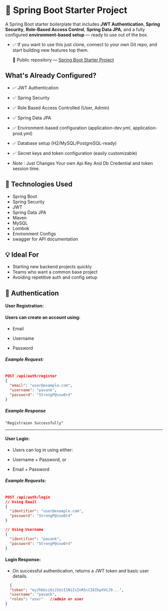 # 🚀 Spring Boot Starter Project

A Spring Boot starter boilerplate that includes **JWT Authentication**, **Spring Security**, **Role-Based Access Control**, **Spring Data JPA**, and a fully configured **environment-based setup** — ready to use out of the box.

- ✅ If you want to use this just clone, connect to your own Git repo, and start building new features top them.

  📂 Public repository — [Spring Boot Starter Project](https://github.com/pavanpanche/Spring-Boot-Starter-Project)

 ## What's Already Configured?
- ✅ JWT Authentication
- ✅ Spring Security
- ✅ Role Based Access Controlled (User, Admin)
- ✅ Spring Data JPA
- ✅ Environment-based configuration (application-dev.yml, application-prod.yml)
- ✅ Database setup (H2/MySQL/PostgreSQL-ready) 
- ✅ Secret keys and token configuration (easily customizable)

- *Note* : Just Changes Your own Api Key And Db Credential and token session time.

## 🧱 Technologies Used
- Spring Boot
- Spring Security
- JWT
- Spring Data JPA
- Maven 
- MySQL 
- Lombok
- Environment Configs
- swagger for API documentation

## 💡 Ideal For
- Starting new backend projects quickly
- Teams who want a common base project
- Avoiding repetitive auth and config setup


## 🔐 Authentication
#### User Registration:
#### Users can create an account using:

- Email

- Username

- Password

##### Example Request:
```json
  
POST /api/auth/register
{
  "email": "user@example.com",
  "username": "pavank",
  "password": "StrongP@ssw0rd"
}

```

##### Example Response 
```
"Registraion Successfully"
```

---

#### User Login:
- Users can log in using either:

- Username + Password, or

- Email + Password

##### Example Requests:
```json

POST /api/auth/login
// Using Email
{
  "identifier": "user@example.com",
  "password": "StrongP@ssw0rd"
}

// Using Username
{
  "identifier": "pavank",
  "password": "StrongP@ssw0rd"
}

```

#### Login Response:
- On successful authentication, returns a JWT token and basic user details.
```json
  {
  "token": "eyJhbGciOiJIUzI1NiIsInR5cCI6IkpXVCJ9...",
  "username": "pavank",
  "roles": "user"   //admin or user 
}

```



